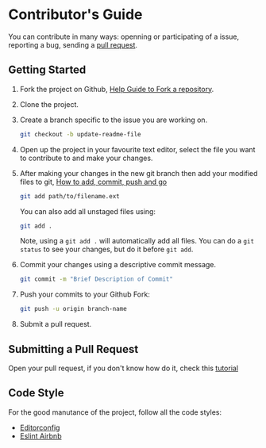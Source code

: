 # Contributor's Guide

You can contribute in many ways: openning or participating of a issue, reporting a bug, sending a [pull request](#submitting-a-pull-request).

## Getting Started
1.  Fork the project on Github, [Help Guide to Fork a repository](https://help.github.com/articles/fork-a-repo/).
2.  Clone the project.
3.  Create a branch specific to the issue you are working on.
    ```sh
    git checkout -b update-readme-file
    ```

4.  Open up the project in your favourite text editor, select the file you want to contribute to and make your changes.

5.  After making your changes in the new git branch then add your modified files to git, [How to add, commit, push and go](http://readwrite.com/2013/10/02/github-for-beginners-part-2/)
    
    ```sh
    git add path/to/filename.ext
    ```

    You can also add all unstaged files using: 
    ```sh
    git add .
    ``` 

    Note, using a `git add .` will automatically add all files. You can do a `git status` to see your changes, but do it before `git add`.

6.  Commit your changes using a descriptive commit message.
    
    ```sh
    git commit -m "Brief Description of Commit"
    ```
7.  Push your commits to your Github Fork:
    
    ```sh
    git push -u origin branch-name
    ```
8.  Submit a pull request.

## Submitting a Pull Request

Open your pull request, if you don't know how do it, check this [tutorial](https://yangsu.github.io/pull-request-tutorial/)

## Code Style

For the good manutance of the project, follow all the code styles:
- [Editorconfig](https://github.com/luizdesign/nodejs-api-skeleton/blob/master/.editorconfig)
- [Eslint Airbnb](https://github.com/luizdesign/nodejs-api-skeleton/blob/master/.eslintrc.js)
